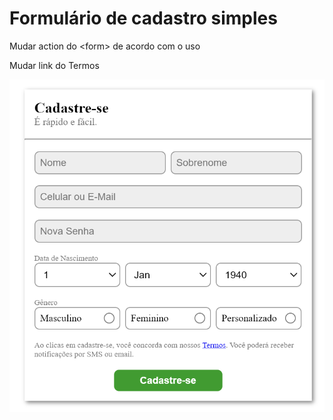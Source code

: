 # Formulário de cadastro simples

Mudar action do \<form\> de acordo com o uso

Mudar link do Termos

<img src="readme-src\cadastro simples printscreen.png">